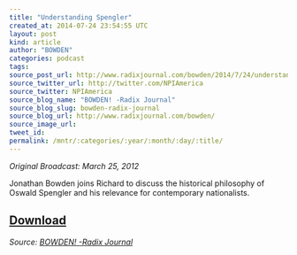 ```yaml
---
title: "Understanding Spengler"
created_at: 2014-07-24 23:54:55 UTC
layout: post
kind: article
author: "BOWDEN"
categories: podcast
tags: 
source_post_url: http://www.radixjournal.com/bowden/2014/7/24/understanding-spengler
source_twitter_url: http://twitter.com/NPIAmerica
source_twitter: NPIAmerica
source_blog_name: "BOWDEN! -Radix Journal"
source_blog_slug: bowden-radix-journal
source_blog_url: http://www.radixjournal.com/bowden/
source_image_url: 
tweet_id:
permalink: /mntr/:categories/:year/:month/:day/:title/
---
```

<p><em>Original Broadcast: March 25, 2012</em></p>

<p>Jonathan Bowden joins Richard to discuss the historical philosophy of Oswald Spengler and his relevance for contemporary nationalists.</p>



<h2><a href="https://soundcloud.com/radixjournal/understanding-spengler">Download</a></h2><div class="">
    <i>Source: <a href="http://www.radixjournal.com/bowden/">BOWDEN! -Radix Journal</a></i>
</div>
